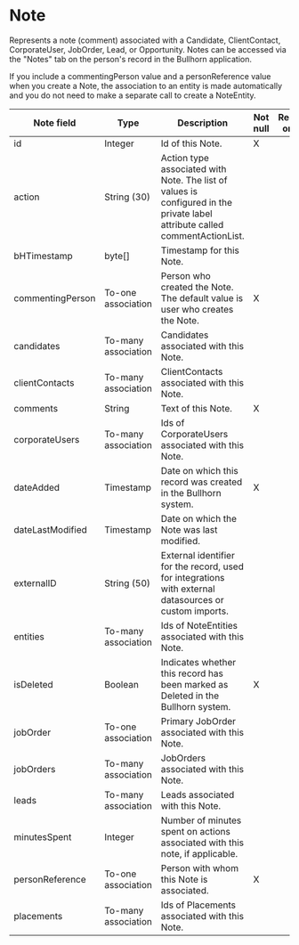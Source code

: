 # Note

Represents a note (comment) associated with a Candidate, ClientContact, CorporateUser, JobOrder, Lead, or Opportunity. Notes can be accessed via the "Notes" tab on the person's record in the Bullhorn application.

If you include a commentingPerson value and a personReference value when you create a Note, the association to an entity is made automatically and you do not need to make a separate call to create a NoteEntity.

| **Note field** | **Type** | **Description** | **Not null** | **Read-only** |
| --- | --- | --- | --- | --- |
| id | Integer | Id of this Note. | X | |
| action | String (30) | Action type associated with Note. The list of values is configured in the private label attribute called commentActionList. | | |
| bHTimestamp | byte[] | Timestamp for this Note. | | |
| commentingPerson | To-one association | Person who created the Note. The default value is user who creates the Note. | X | |
| candidates | To-many association | Candidates associated with this Note. | | |
| clientContacts | To-many association | ClientContacts associated with this Note. | | |
| comments | String | Text of this Note. | X | |
| corporateUsers | To-many association | Ids of CorporateUsers associated with this Note. | | |
| dateAdded | Timestamp | Date on which this record was created in the Bullhorn system. | X | |
| dateLastModified | Timestamp | Date on which the Note was last modified. | | |
| externalID | String (50) | External identifier for the record, used for integrations with external datasources or custom imports. | | | 
| entities | To-many association | Ids of NoteEntities associated with this Note. | | |
| isDeleted | Boolean | Indicates whether this record has been marked as Deleted in the Bullhorn system. | X | |
| jobOrder | To-one association | Primary JobOrder associated with this Note. | | |
| jobOrders | To-many association | JobOrders associated with this Note. | | |
| leads | To-many association | Leads associated with this Note. | | |
| minutesSpent | Integer | Number of minutes spent on actions associated with this note, if applicable. | | |
| personReference | To-one association | Person with whom this Note is associated. | X | |
| placements | To-many association | Ids of Placements associated with this Note. | | |
